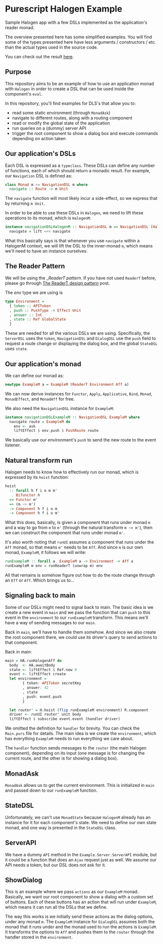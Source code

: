 # Purescript Halogen Example
Sample Halogen app with a few DSLs implemented as the application's reader monad.

The overview presented here has some simplified examples. You will find some of the types
presented here have less arguments / constructors / etc. than the actual types used in the
source code.

You can check out the result [here](https://vladciobanu.github.io/purescript-halogen-example/index.html).

## Purpose
This repository aims to be an example of how to use an application monad with `Halogen` in order
to create a DSL that can be used inside the component's `eval`.

In this repository, you'll find examples for DLS's that allow you to:
- read some static environment (through `MonadAsk`)
- navigate to different routes, along with a routing component
- read or modify the global state of the application
- run queries on a (dummy) server API
- trigger the root component to show a dialog box and execute commands depending on action taken

## Our application's DSLs
Each DSL is expressed as a `typeclass`. These DSLs can define any number of functions, each of 
which should return a monadic result. For example, our `Navigation` DSL is defined as:

```purescript
class Monad m <= NavigationDSL m where
  navigate :: Route -> m Unit
```

The `navigate` function will most likely incur a side-effect, so we express that by returning `m Unit`.

In order to be able to use these DSLs in `Halogen`, we need to lift these operations to its monad, which is `HalogenM`:

```purescript
instance navigationDSLHalogenM :: NavigationDSL m => NavigationDSL (HalogenM s f g p o m) where
  navigate = lift <<< navigate
```

What this basically says is that whenever you use `navigate` within a HalogenM context, we will
lift the DSL to the inner-monad `m`, which means we'll need to have an instance ourselves.

## The Reader Pattern
We will be using the __ReaderT pattern_. If you have not used `ReaderT` before, please go through 
[The ReaderT design pattern](https://www.fpcomplete.com/blog/2017/06/readert-design-pattern) post.

The _env_ type we are using is

```purescript
type Environment =
  { token :: APIToken
  , push :: PushType -> Effect Unit
  , answer :: Int
  , state :: Ref GlobalState
  }
```

These are needed for all the various DSLs we are using. Specifically, the `ServerDSL` uses the `token`,
`NavigationDSL` and `DialogDSL` use the `push` field to request a route change or displaying the dialog box,
and the global `StateDSL` uses `state`.

## Our application's monad
We can define our monad as:

```purescript
newtype ExampleM a = ExampleM (ReaderT Environment Aff a)
```

We can now derive instances for `Functor`, `Apply`, `Applicative`, `Bind`, `Monad`, `MonadEffect`,
and `MonadAff` for free.

We also need the `NavigationDSL` instance for `ExampleM`:

```purescript
instance navigationDSLExampleM :: NavigationDSL ExampleM where
  navigate route = ExampleM do
    env <- ask
    liftEffect $ env.push $ PushRoute route
```

We basically use our environment's `push` to send the new route to the event listener.

## Natural transform run
Halogen needs to know how to effectively run our monad, which is expressed by its `hoist`
function:

```purescript
hoist
  :: forall h f i o m m'
   . Bifunctor h
  => Functor m'
  => (m ~> m')
  -> Component h f i o m
  -> Component h f i o m'
```

What this does, basically, is given a component that runs under monad `m` and a way to go
from `m` to `m'` (through the natural transform `m ~> m'`), then we can construct the
component that runs under monad `m'`.

It's also worth noting that `runUI` assumes a component that runs under the `Aff` monad,
so that means `m'` needs to be `Aff`. And since `m` is our own monad, `ExampleM`, it
follows we will write:

```purescript
runExampleM :: forall a. ExampleM a -> Environment -> Aff a
runExampleM m env = runReaderT (unwrap m) env
```

All that remains is somehow figure out how to do the route change through an `Eff` or `Aff`.
Which brings us to...

## Signaling back to main
Some of our DSLs might need to signal back to main. The basic idea is we create a new event in
`main` and we pass the function that can `push` to this event in the `environment` to our
`runExampleM` transform. This means we'll have a way of sending messages to our `main`.

Back in `main`, we'll have to handle them somehow. And since we also create the root component
there, we could use its driver's query to send actions to that component.

Back in main:

```purescript
main = HA.runHalogenAff do
  body  <- HA.awaitBody
  state <- liftEffect $ Ref.new 0
  event <- liftEffect create
  let environment =
        { token: APIToken secretKey
        , answer: 42
        , state
        , push: event.push
        }

  let router' = H.hoist (flip runExampleM environment) R.component
  driver <- runUI router' unit body
  liftEffect $ subscribe event.event (handler driver)
```

We omitted the definition for `handler` for brevity. You can check the `Main.purs` file for details.
The main idea is we create the `environment`, which has everything `ExampleM` needs to run everything
we care about.

The `handler` function sends messages to the `router` (the main Halogen component), depending on its
input (one message is for changing the current route, and the other is for showing a dialog box).

## MonadAsk
`MonadAsk` allows us to get the current environment. This is initialized in `main` and
passed down to our `runExampleM` function.

## StateDSL
Unfortunately, we can't use `MonadState` because `HalogenM` already has an instance for it
for each component's state. We need to define our own state monad, and one way is presented
in the `StateDSL` class.

## ServerAPI
We have a dummy `API` method in the `Example.Server.ServerAPI` module, but it could
be a function that does an `Ajax` request just as well. We assume our API needs a
token, but our DSL does not ask for it.

## ShowDialog
This is an example where we pass `actions` as our `ExampleM` monad. Basically, we
want our root component to show a dialog with a custom set of buttons. Each of
these buttons has an action that will run under `ExampleM`, which means it can run
all the DSLs that we define.

The way this works is we initially send these actions as the dialog  options,
under any monad `m`. The `ExampleM` instance for `DialogDSL` assumes
both the monad that it runs under and the monad used to run the actions
is `ExampleM`. It transforms the options to `Aff` and pushes them to the `router`
through the handler stored in the `environment`.

